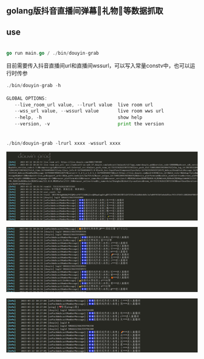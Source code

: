 ## golang版抖音直播间弹幕📃礼物🎁等数据抓取

## use
```go

go run main.go / ./bin/douyin-grab

```

目前需要传入抖音直播间url和直播间wssurl，可以写入常量constv中，也可以运行时传参
```go
./bin/douyin-grab -h

GLOBAL OPTIONS:
   --live_room_url value, --lrurl value  live room url
   --wss_url value, --wssurl value       live room wws url
   --help, -h                            show help
   --version, -v                         print the version


./bin/douyin-grab -lrurl xxxx -wssurl xxxx
```
![](https://raw.githubusercontent.com/HughNian/douyin-grab/main/images/2.png)  

![](https://raw.githubusercontent.com/HughNian/douyin-grab/main/images/3.png)  

![](https://raw.githubusercontent.com/HughNian/douyin-grab/main/images/1.png)  
